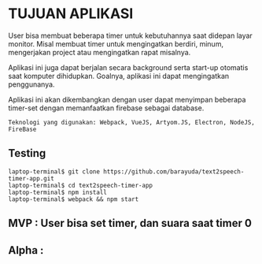 # TUJUAN APLIKASI

User bisa membuat beberapa timer untuk kebutuhannya saat didepan layar monitor.
Misal membuat timer untuk mengingatkan berdiri, minum, mengerjakan project
atau mengingatkan rapat misalnya.

Aplikasi ini juga dapat berjalan secara background serta start-up otomatis saat
komputer dihidupkan. Goalnya, aplikasi ini dapat mengingatkan penggunanya.

Aplikasi ini akan dikembangkan dengan user dapat menyimpan beberapa timer-set
dengan memanfaatkan firebase sebagai database.

```
Teknologi yang digunakan: Webpack, VueJS, Artyom.JS, Electron, NodeJS, FireBase
```

## Testing

```
laptop-terminal$ git clone https://github.com/barayuda/text2speech-timer-app.git
laptop-terminal$ cd text2speech-timer-app
laptop-terminal$ npm install
laptop-terminal$ webpack && npm start
```

## MVP : User bisa set timer, dan suara saat timer 0
## Alpha :
